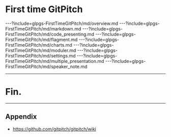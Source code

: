 # First time GitPitch

---?include=glpgs-FirstTimeGitPitch/md/overview.md
---?include=glpgs-FirstTimeGitPitch/md/markdown.md
---?include=glpgs-FirstTimeGitPitch/md/code_presenting.md
---?include=glpgs-FirstTimeGitPitch/md/flagment.md
---?include=glpgs-FirstTimeGitPitch/md/charts.md
---?include=glpgs-FirstTimeGitPitch/md/moduler.md
---?include=glpgs-FirstTimeGitPitch/md/settings.md
---?include=glpgs-FirstTimeGitPitch/md/multiple_presentation.md
---?include=glpgs-FirstTimeGitPitch/md/speaker_note.md

---

# Fin.

---

## Appendix

- https://github.com/gitpitch/gitpitch/wiki
